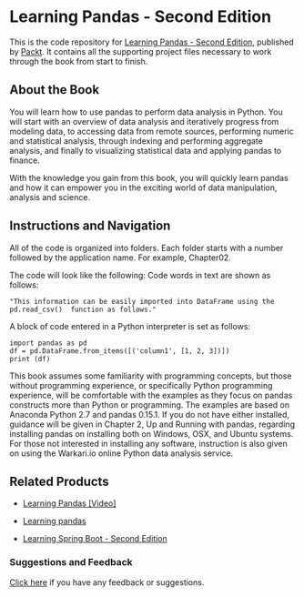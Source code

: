 # Learning Pandas - Second Edition
This is the code repository for [Learning Pandas - Second Edition](https://www.packtpub.com/big-data-and-business-intelligence/learning-pandas-second-edition?utm_source=github&utm_medium=repository&utm_campaign=9781787123137), published by [Packt](https://www.packtpub.com/?utm_source=github). It contains all the supporting project files necessary to work through the book from start to finish.
## About the Book
You will learn how to use pandas to perform data analysis in Python. You will start with an overview of data analysis and iteratively progress from modeling data, to accessing data from remote sources, performing numeric and statistical analysis, through indexing and performing aggregate analysis, and finally to visualizing statistical data and applying pandas to finance.

With the knowledge you gain from this book, you will quickly learn pandas and how it can empower you in the exciting world of data manipulation, analysis and science.

## Instructions and Navigation
All of the code is organized into folders. Each folder starts with a number followed by the application name. For example, Chapter02.



The code will look like the following:
Code words in text are shown as follows: 
```
"This information can be easily imported into DataFrame using the pd.read_csv()  function as follows."
```

A block of code entered in a Python interpreter is set as follows:
```
import pandas as pd
df = pd.DataFrame.from_items([('column1', [1, 2, 3])])
print (df)
```

This book assumes some familiarity with programming concepts, but those without programming experience, or specifically Python programming experience, will be comfortable with the examples as they focus on pandas constructs more than Python or programming. The examples are based on Anaconda Python 2.7 and pandas 0.15.1. If you do not have either installed, guidance will be given in Chapter 2, Up and Running with pandas, regarding installing pandas on installing both on Windows, OSX, and Ubuntu systems. For those not interested in installing any software, instruction is also given on using the Warkari.io online Python data analysis service.

## Related Products
* [Learning Pandas [Video]](https://www.packtpub.com/big-data-and-business-intelligence/learning-pandas-video?utm_source=github&utm_medium=repository&utm_campaign=9781787287891)

* [Learning pandas](https://www.packtpub.com/application-development/learning-pandas?utm_source=github&utm_medium=repository&utm_campaign=9781783985128)

* [Learning Spring Boot - Second Edition](https://www.packtpub.com/application-development/learning-spring-boot-–-second-edition?utm_source=github&utm_medium=repository&utm_campaign=9781786463784)

### Suggestions and Feedback
[Click here](https://docs.google.com/forms/d/e/1FAIpQLSe5qwunkGf6PUvzPirPDtuy1Du5Rlzew23UBp2S-P3wB-GcwQ/viewform) if you have any feedback or suggestions.
